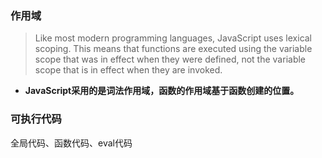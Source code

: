 ### 作用域
> Like most modern programming languages, JavaScript uses lexical scoping. This means that functions are executed using the variable scope that was in effect when they were defined, not the variable scope that is in effect when they are invoked.
- **JavaScript采用的是词法作用域，函数的作用域基于函数创建的位置。**
### 可执行代码
全局代码、函数代码、eval代码

